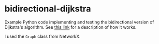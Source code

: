 # bidirectional-dijkstra

Example Python code implementing and testing the bidirectional version
of Dijkstra's algorithm. See [this
link](https://www.ucl.ac.uk/~ucahmto/math/2020/05/30/bidirectional-dijkstra.html)
for a description of how it works.

I used the `Graph` class from NetworkX.
